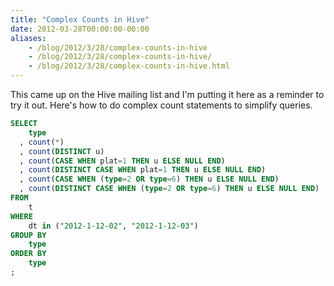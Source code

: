 ```yaml
---
title: "Complex Counts in Hive"
date: 2012-03-28T00:00:00-00:00
aliases:
    - /blog/2012/3/28/complex-counts-in-hive
    - /blog/2012/3/28/complex-counts-in-hive/
    - /blog/2012/3/28/complex-counts-in-hive.html
---
```


This came up on the Hive mailing list and I'm putting it here as a reminder to try it out. Here's how to do complex count statements to simplify queries.

```SQL
SELECT
    type
  , count(*)
  , count(DISTINCT u)
  , count(CASE WHEN plat=1 THEN u ELSE NULL END)
  , count(DISTINCT CASE WHEN plat=1 THEN u ELSE NULL END)
  , count(CASE WHEN (type=2 OR type=6) THEN u ELSE NULL END)
  , count(DISTINCT CASE WHEN (type=2 OR type=6) THEN u ELSE NULL END)
FROM
    t
WHERE
    dt in ("2012-1-12-02", "2012-1-12-03")
GROUP BY
    type
ORDER BY
    type
;
```